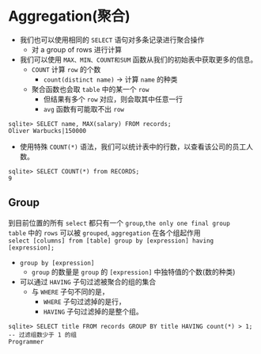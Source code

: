 # Aggregation(聚合)
- 我们也可以使用相同的 `SELECT` 语句对多条记录进行聚合操作
  - 对 a group of rows 进行计算
- 我们可以使用 `MAX、MIN、COUNT和SUM` 函数从我们的初始表中获取更多的信息。
  - `COUNT` 计算 `row` 的个数
    - `count(distinct name)` -> 计算 `name` 的种类 
  - 聚合函数也会取 `table` 中的某一个 `row`
    - 但结果有多个 `row` 对应，则会取其中任意一行
    - `avg` 函数有可能取不出 `row`
```SQLite
sqlite> SELECT name, MAX(salary) FROM records;
Oliver Warbucks|150000
```
- 使用特殊 `COUNT(*)` 语法，我们可以统计表中的行数，以查看该公司的员工人数。
```SQLite
sqlite> SELECT COUNT(*) from RECORDS;
9
```

## Group
到目前位置的所有 `select` 都只有一个 `group`,`the only one final group`  
`table` 中的 `rows` 可以被 `grouped`, `aggregation` 在各个组起作用  
`select [columns] from [table] group by [expression] having [expression];`
- `group by [expression]`
  - `group` 的数量是 `group` 的 `[expression]` 中独特值的个数(数的种类)
- 可以通过 `HAVING` 子句过滤被聚合的组的集合
  - 与 `WHERE` 子句不同的是，
    - `WHERE` 子句过滤掉的是行，
    -  `HAVING` 子句过滤掉的是整个组。
```SQLite
sqlite> SELECT title FROM records GROUP BY title HAVING count(*) > 1; -- 过滤组数少于 1 的组
Programmer
```

